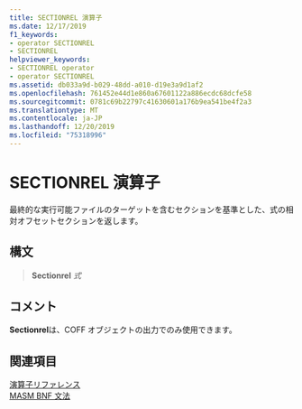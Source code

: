 ```yaml
---
title: SECTIONREL 演算子
ms.date: 12/17/2019
f1_keywords:
- operator SECTIONREL
- SECTIONREL
helpviewer_keywords:
- SECTIONREL operator
- operator SECTIONREL
ms.assetid: db033a9d-b029-48dd-a010-d19e3a9d1af2
ms.openlocfilehash: 761452e44d1e860a67601122a886ecdc68dcfe58
ms.sourcegitcommit: 0781c69b22797c41630601a176b9ea541be4f2a3
ms.translationtype: MT
ms.contentlocale: ja-JP
ms.lasthandoff: 12/20/2019
ms.locfileid: "75318996"
---
```

# <a name="operator-sectionrel"></a>SECTIONREL 演算子

最終的な実行可能ファイルのターゲットを含むセクションを基準とした、式の相対オフセットセクションを返します。

## <a name="syntax"></a>構文

> **Sectionrel** *式*

## <a name="remarks"></a>コメント

**Sectionrel**は、COFF オブジェクトの出力でのみ使用できます。

## <a name="see-also"></a>関連項目

[演算子リファレンス](operators-reference.md)\
[MASM BNF 文法](masm-bnf-grammar.md)
